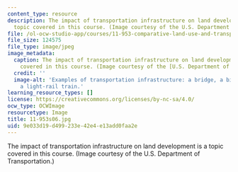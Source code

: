 ```yaml
---
content_type: resource
description: The impact of transportation infrastructure on land development is a
  topic covered in this course. (Image courtesy of the U.S. Department of Transportation.)
file: /ol-ocw-studio-app/courses/11-953-comparative-land-use-and-transportation-planning-spring-2006/9e033d19d499233e42e4e13add0faa2e_11-953s06.jpg
file_size: 124575
file_type: image/jpeg
image_metadata:
  caption: The impact of transportation infrastructure on land development is a topic
    covered in this course. (Image courtesy of the [U.S. Department of Transportation](http://www.dot.gov/).)
  credit: ''
  image-alt: 'Examples of transportation infrastructure: a bridge, a bike path and
    a light-rail train.'
learning_resource_types: []
license: https://creativecommons.org/licenses/by-nc-sa/4.0/
ocw_type: OCWImage
resourcetype: Image
title: 11-953s06.jpg
uid: 9e033d19-d499-233e-42e4-e13add0faa2e
---
```

The impact of transportation infrastructure on land development is a topic covered in this course. (Image courtesy of the U.S. Department of Transportation.)